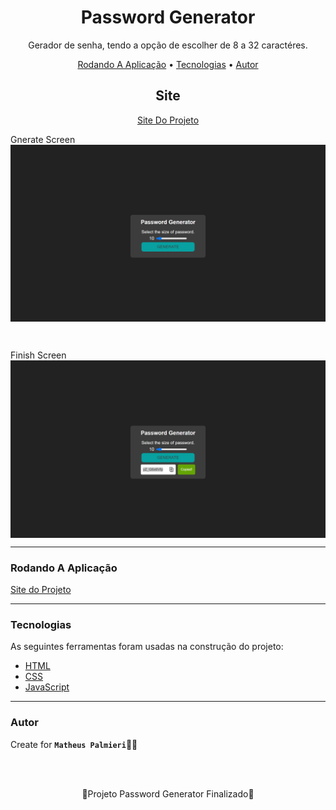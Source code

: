 <!-- Título -->

<h1 align="center">Password Generator</h1>

<!-- Descrição -->

<p align="center">Gerador de senha, tendo a opção de escolher de 8 a 32 caractéres.</p>

<!-- Súmario -->

<p align="center">
 <a href="#rodando-a-aplicação">Rodando A Aplicação</a> •
 <a href="#tecnologias">Tecnologias</a> •
 <a href="#autor">Autor</a>
</p>


<!-- Site -->

<h2 align="center">Site</h2>

<p align="center">
 <a href="https://matheuspalmieri.github.io/password-generator/">Site Do Projeto</a>
</p>

Gnerate Screen
<img src="assets/generate.png" width="1280px" align="center">

<br/>

Finish Screen
<img src="assets/finish.png" width="1280px" align="center">

---

### Rodando A Aplicação

<a href="https://matheuspalmieri.github.io/password-generator/" target="_blank">Site do Projeto</a>

---

### Tecnologias

As seguintes ferramentas foram usadas na construção do projeto:

- [HTML](https://www.html.com/)
- [CSS](https://html.com/css/)
- [JavaScript](https://www.javascript.com/)

---

### Autor

Create for <b>`Matheus Palmieri`</b>👨‍💻

<br>
<br>

<p align="center">🎉Projeto Password Generator Finalizado🚀</p>

